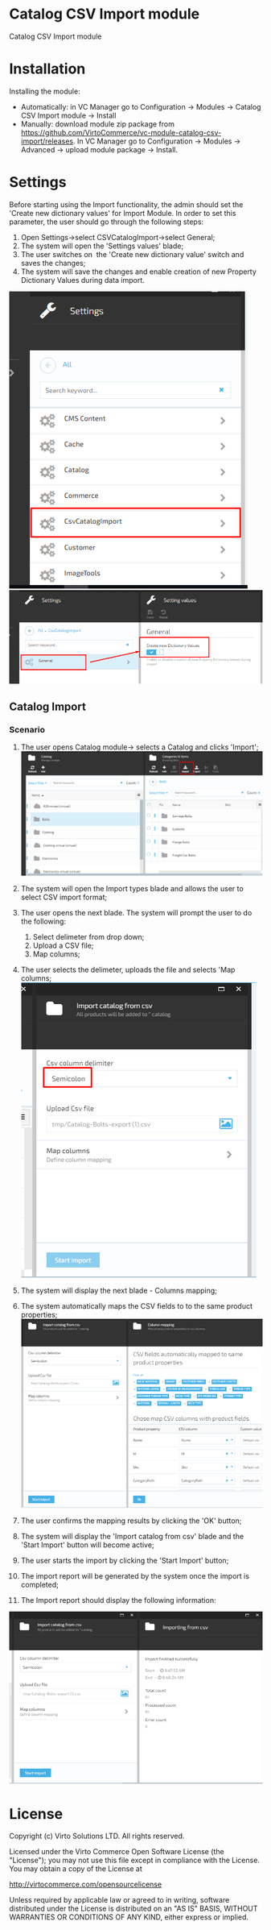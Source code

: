 # Catalog CSV Import module
Catalog CSV Import module

# Installation
Installing the module:
* Automatically: in VC Manager go to Configuration -> Modules -> Catalog CSV Import module -> Install
* Manually: download module zip package from https://github.com/VirtoCommerce/vc-module-catalog-csv-import/releases. In VC Manager go to Configuration -> Modules -> Advanced -> upload module package -> Install.

# Settings

Before starting using the Import functionality, the admin should set the 'Create new dictionary values' for Import Module. In order to set this parameter, the user should go through the following steps:

1. Open Settings→select CSVCatalogImport→select General;
1. The system will open the 'Settings values' blade;
1. The user switches on  the 'Create new dictionary value' switch and saves the changes;  
1. The system will save the changes and enable creation of new Property Dictionary Values during data import.

![Fig. Settings](docs/media/screen-settings.png)
![Fig. Setting values](docs/media/screen-setting-values.png)

## Catalog Import

### Scenario

1. The user opens Catalog module→ selects a Catalog and clicks 'Import';
![Catalog Import](docs/media/screen-select-catalog-to-import.png)
1. The system will open the Import types blade and allows the user to select CSV import format;
1. The user opens the next blade.
The system will prompt the user to do the following:

     1. Select delimeter from drop down;
     1. Upload a CSV file;
     1. Map columns;

1. The user selects the delimeter, uploads the file and selects 'Map columns;
![Fig. Upload file](docs/media/screen-upload-file.png)
1. The system will display the next blade - Columns mapping;
1. The system automatically maps the CSV fields to to the same product properties;
![Mapping](docs/media/screen-mapping.png)
1. The user confirms the mapping results by clicking the 'OK' button;
1. The system will display the 'Import catalog from csv' blade and the 'Start Import' button will become active;
1. The user starts the import by clicking the 'Start Import' button;
1. The import report will be generated by the system once the import is completed;
1. The Import report should display the following information:

![Import Report](docs/media/screen-catalog-import.png)

# License
Copyright (c) Virto Solutions LTD.  All rights reserved.

Licensed under the Virto Commerce Open Software License (the "License"); you
may not use this file except in compliance with the License. You may
obtain a copy of the License at

http://virtocommerce.com/opensourcelicense

Unless required by applicable law or agreed to in writing, software
distributed under the License is distributed on an "AS IS" BASIS,
WITHOUT WARRANTIES OR CONDITIONS OF ANY KIND, either express or
implied.
